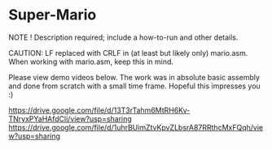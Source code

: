 # Super-Mario

NOTE ! Description required; include a how-to-run and other details.

CAUTION: LF replaced with CRLF in (at least but likely only) mario.asm. When working with mario.asm, keep this in mind.

Please view demo videos below. The work was in absolute basic assembly and done from scratch with a small time frame. Hopeful this impresses you :)

https://drive.google.com/file/d/13T3rTahm6MtRH6Kv-TNryxPYaHAfdCli/view?usp=sharing
https://drive.google.com/file/d/1uhrBUimZtvKpvZLbsrA87RRthcMxFQqh/view?usp=sharing
